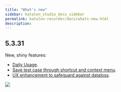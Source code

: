 ```yaml
---
title: "What's new"
sidebar: katalon_studio_docs_sidebar
permalink: katalon-recorder/docs/whats-new.html
description:
---
```


## 5.3.31
New, shiny features:
- [Daily Usage](https://docs.katalon.com/katalon-recorder/docs/daily-usage.html).
- [Save test case through shortcut and context menu](https://docs.katalon.com/katalon-recorder/docs/automate-scenarios.html#save-data).
- [UX enhancement to safeguard against dataloss](https://docs.katalon.com/katalon-recorder/docs/automate-scenarios.html#remove-data).

![](https://raw.githubusercontent.com/katalon-studio/docs-images/bc34f0356bb90c3d6e1157a736e6b267b6085c0d/katalon-recorder/docs/whats-new/whatsnewin5331.gif)

